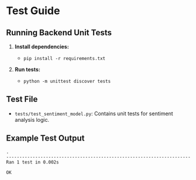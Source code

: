 # Test Guide

## Running Backend Unit Tests

1. **Install dependencies:**
   - `pip install -r requirements.txt`

2. **Run tests:**
   - `python -m unittest discover tests`

## Test File
- `tests/test_sentiment_model.py`: Contains unit tests for sentiment analysis logic.

## Example Test Output
```
.
----------------------------------------------------------------------
Ran 1 test in 0.002s

OK
```

